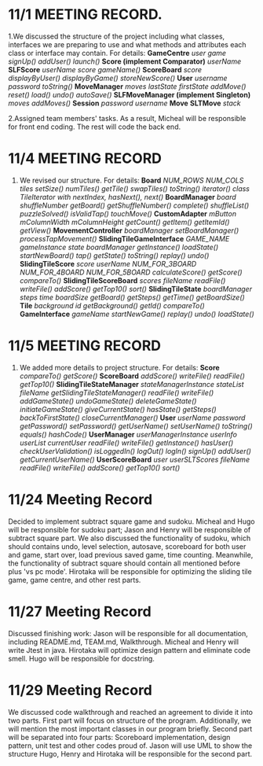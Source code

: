 # 11/1 MEETING RECORD.

1.We discussed the structure of the project including what classes, interfaces we are preparing to use and what methods and attributes each class or interface may contain. For details:
**GameCentre**
*user*
*game*
*signUp()*
*addUser()*
*launch()*
**Score (implement Comparator)**
*userName*
**SLFScore**
*userName*
*score*
*gameName()*
**ScoreBoard**
*score*
*displayByUser()*
*displayByGame()*
*storeNewScore()*
**User**
*username*
*password*
*toString()*
**MoveManager**
*moves*
*lastState*
*firstState*
*addMove()*
*reset()*
*load()*
*undo()*
*autoSave()*
**SLFMoveManager (implement Singleton)**
*moves*
*addMoves()*
**Session**
*password*
*username*
**Move**
**SLTMove**
*stack*

2.Assigned team members' tasks. As a result, Micheal will be responsible for front end coding. The rest will code the back end. 

# 11/4 MEETING RECORD
1.	 We revised our structure. For details:
**Board**
*NUM_ROWS*
*NUM_COLS*
*tiles*
*setSize()*
*numTiles()*
*getTile()*
*swapTiles()*
*toString()*
*iterator()*
*class TileIterator with nextIndex, hasNext(), next()*
**BoardManager**
*board*
*shuffleNumber*
*getBoard()*
*getShuffleNumber()*
*complete()*
*shuffleList()*
*puzzleSolved()*
*isValidTap()*
*touchMove()*
**CustomAdapter**
*mButton*
*mColumnWidth*
*mColumnHeight*
*getCount()*
*getItem()*
*getItemId()*
*getView()*
**MovementController**
*boardManager*
*setBoardManager()*
*processTapMovement()*
**SlidingTileGameInterface**
*GAME_NAME*
*gameInstance*
*state*
*boardManager*
*getInstance()*
*loadState()*
*startNewBoard()*
*tap()*
*getState()*
*toString()*
*replay()*
*undo()*
**SlidingTileScore**
*score*
*userName*
*NUM_FOR_3BOARD*
*NUM_FOR_4BOARD*
*NUM_FOR_5BOARD*
*calculateScore()*
*getScore()*
*compareTo()*
**SlidingTileScoreBoard**
*scores*
*fileName*
*readFile()*
*writeFile()*
*addScore()*
*getTop10()*
*sort()*
**SlidingTileState**
*boardManager*
*steps*
*time*
*boardSize*
*getBoard()*
*getSteps()*
*getTime()*
*getBoardSize()*
**Tile**
*background*
*id*
*getBackground()*
*getId()*
*compareTo()*
**GameInterface**
*gameName*
*startNewGame()*
*replay()*
*undo()*
*loadState()*

# 11/5 MEETING RECORD
1. We added more details to project structure. For details:
**Score**
*compareTo()*
*getScore()*
**ScoreBoard**
*addScore()*
*writeFile()*
*readFile()*
*getTop10()*
**SlidingTileStateManager**
*stateManagerInstance*
*stateList*
*fileName*
*getSlidingTileStateManager()*
*readFile()*
*writeFile()*
*addGameState()*
*undoGameState()*
*deleteGameState()*
*initiateGameState()*
*giveCurrentState()*
*hasState()*
*getSteps()*
*backToFirstState()*
*closeCurrentManager()*
**User**
*userName*
*password*
*getPassword()*
*setPassword()*
*getUserName()*
*setUserName()*
*toString()*
*equals()*
*hashCode()*
**UserManager**
*userManagerInstance*
*userInfo*
*userList*
*currentUser*
*readFile()*
*writeFile()*
*getInstance()*
*hasUser()*
*checkUserValidation()*
*isLoggedIn()*
*logOut()*
*logIn()*
*signUp()*
*addUser()*
*getCurrentUserName()*
**UserScoreBoard**
*user*
*userSLTScores*
*fileName*
*readFile()*
*writeFile()*
*addScore()*
*getTop10()*
*sort()*
# 11/24 Meeting Record
Decided to implement subtract square game and sudoku. 
Micheal and Hugo will be responsible for sudoku part; Jason and Henry will be responsible of subtract square part.
We also discussed the functionality of sudoku, which should contains undo, level selection, autosave, scoreboard for both user and game, start over, load previous saved game, time counting. Meanwhile, the functionality of subtract square should contain all mentioned before plus 'vs pc mode'.
Hirotaka will be responsible for optimizing the sliding tile game, game centre, and other rest parts.

# 11/27 Meeting Record
Discussed finishing work:
Jason will be responsible for all documentation, including README.md, TEAM.md, Walkthrough.
Micheal and Henry will write Jtest in java.
Hirotaka will optimize design pattern  and eliminate code smell.
Hugo will be responsible for docstring.

# 11/29 Meeting Record
We discussed code walkthrough and reached an agreement to divide it into two parts. First part will focus on structure of the program. Additionally, we will mention the most important classes in our program briefly. Second part will be separated into four parts: Scoreboard implementation, design pattern, unit test and other codes proud of.
Jason will use UML to show the structure
Hugo, Henry and Hirotaka will be responsible for the second part.